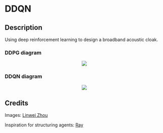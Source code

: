 # DDQN

## Description

Using deep reinforcement learning to design a broadband acoustic cloak.

<h3>DDPG diagram</h3>
<p align="center">
	<img src="https://github.com/gladisor/TSCSProject/blob/tristan/images/DDPG.png">
</p>

<h3>DDQN diagram</h3>
<p align="center">
	<img src="https://github.com/gladisor/TSCSProject/blob/tristan/images/DDQN.png">
</p>

## Credits
Images:
[Linwei Zhou](https://github.com/DiuLaMaX)

Inspiration for structuring agents:
[Ray](https://github.com/ray-project/ray)